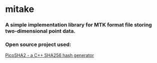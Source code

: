 # mitake
### A simple implementation library for MTK format file storing two-dimensional point data.

### Open source project used:
[PicoSHA2 - a C++ SHA256 hash generator](https://github.com/okdshin/PicoSHA2)